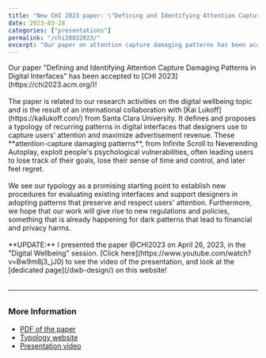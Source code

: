 ```yaml
---
title: "New CHI 2023 paper: \"Defining and Identifying Attention Capture Damaging Patterns in Digital Interfaces\""
date: 2023-03-28
categories: ["presentations"]
permalink: "/chi28032023/"
excerpt: "Our paper on attention capture damaging patterns has been accepted to CHI 2023!"
---
```


<p>
Our paper "Defining and Identifying Attention Capture Damaging Patterns in Digital Interfaces" has been accepted to [CHI 2023](https://chi2023.acm.org/)!
<br><br>
The paper is related to our research activities on the digital wellbeing topic and is the result of an international collaboration with [Kai Lukoff](https://kailukoff.com/) from Santa Clara University. It defines and proposes a typology of recurring patterns in digital interfaces that designers use to capture users' attention and maximize advertisement revenue. These **attention-capture damaging patterns**, from Infinite Scroll to Neverending Autoplay, exploit people's psychological vulnerabilities, often leading users to lose track of their goals, lose their sense of time and control, and later feel regret.
<br><br>
We see our typology as a promising starting point to establish new procedures for evaluating existing interfaces and support designers in adopting patterns that preserve and respect users' attention. Furthermore, we hope that our work will give rise to new regulations and policies, something that is already happening for dark patterns that lead to financial and privacy harms. 
<br><br>
**UPDATE:** I presented the paper @CHI2023 on April 26, 2023, in the "Digital Wellbeing" session. [Click here](https://www.youtube.com/watch?v=Bw9m8j3_jJ0) to see the video of the presentation, and look at the [dedicated page](/dwb-design/) on this website! 
</p>

<hr style="margin: 2rem 0; border: none; border-top: 1px solid var(--border-color);">

<h3>More Information</h3>
<ul>
<li><a href="https://baltea.polito.it/owncloud/index.php/s/9LNT125rVOfWaB4">PDF of the paper</a></li>
<li><a href="http://attentioncapture.com/">Typology website</a></li>
<li><a href="https://www.youtube.com/watch?v=Bw9m8j3_jJ0">Presentation video</a></li>
</ul>